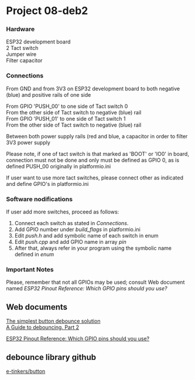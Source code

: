#       Project 08-deb2

###      Hardware

  ESP32 development board  
  2 Tact switch  
  Jumper wire  
  Filter capacitor  

###      Connections

  From GND and from 3V3 on ESP32 development board to both negative (blue) and positive rails of one side  

  From GPIO 'PUSH_00' to one side of Tact switch 0  
  From the other side of Tact switch to negative (blue) rail  
  From GPIO 'PUSH_01'  to one side of Tact switch 1  
  From the other side of Tact switch to negative (blue) rail  

  Between both power supply rails (red and blue, a capacitor in order to filter 3V3 power supply  

  Please note, if one of tact switch is that marked as 'BOOT' or 'IO0' in board, connection must not be done and only must be defined as GPIO 0, as is defined PUSH_00 originally in platformio.ini

  If user want to use more tact switches, please connect other as indicated and define GPIO's in platformio.ini

###      Software nodifications

  If user add more switches, proceed as follows:

  1. Connect each switch as stated in _Connections_.
  2. Add GPIO number under _build_flags_ in platformio.ini
  3. Edit _push.h_ and add symbolic name of each switch in enum
  4. Edit _push.cpp_ and add GPIO name in array _pin_ 
  5. After that, always refer in your program using the symbolic name defined in _enum_

###     Important Notes

  Please, remember that not all GPIOs may be used; consult Web document named _ESP32 Pinout Reference: Which GPIO pins should you use?_


##      Web documents

   [The simplest button debounce solution](https://www.e-tinkers.com/2021/05/the-simplest-button-debounce-solution/)  
   [A Guide to debouncing. Part 2](http://www.ganssle.com/debouncing-pt2.htm)  

   [ESP32 Pinout Reference: Which GPIO pins should you use?](https://randomnerdtutorials.com/esp32-pinout-reference-gpios/)

##      debounce library github

   [e-tinkers/button](https://github.com/e-tinkers/button)


